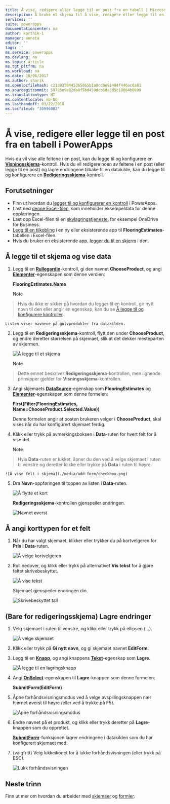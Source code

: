 ```yaml
---
title: Å vise, redigere eller legge til en post fra en tabell | Microsoft Docs
description: Å bruke et skjema til å vise, redigere eller legge til en post fra en tabell i datakilden.
services: ''
suite: powerapps
documentationcenter: na
author: karthik-1
manager: anneta
editor: ''
tags: ''
ms.service: powerapps
ms.devlang: na
ms.topic: article
ms.tgt_pltfrm: na
ms.workload: na
ms.date: 10/06/2017
ms.author: sharik
ms.openlocfilehash: c21a9350445365065b1a0cdbe91484f446ac6a81
ms.sourcegitcommit: 59785e9e82da8f5bd459dcb5da3d5c18064b0899
ms.translationtype: HT
ms.contentlocale: nb-NO
ms.lasthandoff: 03/22/2018
ms.locfileid: "30996082"
---
```

# <a name="show-edit-or-add-a-record-from-a-table-in-powerapps"></a>Å vise, redigere eller legge til en post fra en tabell i PowerApps
Hvis du vil vise alle feltene i en post, kan du legge til og konfigurere en **[Visningsskjema](controls/control-form-detail.md)**-kontroll. Hvis du vil redigere noen av feltene i en post (eller legge til en post) og lagre endringene tilbake til en datakilde, kan du legge til og konfigurere en **[Redigeringsskjema](controls/control-form-detail.md)**-kontroll.

## <a name="prerequisites"></a>Forutsetninger

* Finn ut hvordan du [legger til og konfigurerer en kontroll](add-configure-controls.md) i PowerApps.
* Last ned [denne Excel-filen](https://az787822.vo.msecnd.net/documentation/get-started-from-data/FlooringEstimates.xlsx), som inneholder eksempeldata for denne opplæringen.
* Last opp Excel-filen til en [skylagringstjeneste](connections/cloud-storage-blob-connections.md), for eksempel OneDrive for Business.
* [Legg til en tilkobling](add-data-connection.md) i en ny eller eksisterende app til **FlooringEstimates**-tabellen i Excel-filen.
* Hvis du bruker en eksisterende app, [legger du til en skjerm](add-screen-context-variables.md) i den.

## <a name="add-a-form-and-show-data"></a>Å legge til et skjema og vise data
1. Legg til en **[Rullegardin](controls/control-drop-down.md)**-kontroll, gi den navnet **ChooseProduct**, og angi **[Elementer](controls/properties-core.md)**-egenskapen som denne verdien:

    **FlooringEstimates.Name**

    > [!NOTE]
> Hvis du ikke er sikker på hvordan du legger til en kontroll, gir nytt navn til den eller angir en egenskap, kan du se [Å legge til og konfigurere kontroller](add-configure-controls.md).

    Listen viser navnene på gulvprodukter fra datakilden.

2. Legg til en **Redigeringsskjema**-kontroll, flytt den under **ChooseProduct**, og endre deretter størrelsen på skjemaet, slik at det dekker mesteparten av skjermen.

    ![Å legge til et skjema](./media/add-form/add-a-form.png)

    > [!NOTE]
> Dette emnet beskriver **Redigeringsskjema**-kontrollen, men lignende prinsipper gjelder for **Visningsskjema**-kontrollen.

3. Angi skjemaets **[DataSource](controls/control-form-detail.md)**-egenskap som **FlooringEstimates** og **[Elementer](controls/control-form-detail.md)**-egenskapen som denne formelen:

   **First(Filter(FlooringEstimates, Name=ChooseProduct.Selected.Value))**

   Denne formelen angir at posten brukeren velger i **ChooseProduct**, skal vises når du har konfigurert skjemaet ferdig.

4. Klikk eller trykk på avmerkingsboksen i **Data**-ruten for hvert felt for å vise det.

    > [!NOTE]
> Hvis **Data**-ruten er lukket, åpner du den ved å velge skjemaet i ruten til venstre og deretter klikke eller trykke på **Data** i ruten til høyre.

    ![Å vise felt i skjema](./media/add-form/checkbox.png)

5. Dra **Navn**-oppføringen til toppen av listen i **Data**-ruten.

    ![Å flytte et kort](./media/add-form/drag-field.png)

    **Redigeringsskjema**-kontrollen gjenspeiler endringen.

    ![Navnet øverst](./media/add-form/move-card-form.png)

## <a name="set-the-card-type-for-a-field"></a>Å angi korttypen for et felt
1. Når du har valgt skjemaet, klikker eller trykker du på kortvelgeren for **Pris** i **Data**-ruten.

    ![Å velge kortvelgeren](./media/add-form/price-card2.png)

2. Rull nedover, og klikk eller trykk på alternativet **Vis tekst** for å gjøre feltet skrivebeskyttet.

    ![Å vise tekst](./media/add-form/view-text.png)

    Skjemaet gjenspeiler endringen din.

    ![Skrivebeskyttet tall](./media/add-form/read-only.png)  

## <a name="edit-form-only-save-changes"></a>(Bare for redigeringsskjema) Lagre endringer
1. Velg skjemaet i ruten til venstre, og klikk eller trykk på ellipsen (...).

   ![Å velge skjemaet](./media/add-form/select-form.png)

2. Klikk eller trykk på **Gi nytt navn**, og gi skjemaet navnet **EditForm**.

3. Legg til en **[Knapp](controls/control-button.md)**, og angi knappens **[Tekst](controls/properties-core.md)**-egenskap som **Lagre**.

    ![Å legge til en lagringsknapp](./media/add-form/save-button.png)  

4. Angi **[OnSelect](controls/properties-core.md)**-egenskapen til **Lagre**-knappen som denne formelen:

   **SubmitForm(EditForm)**

5. Åpne forhåndsvisningsmodus ved å velge avspillingsknappen nær hjørnet øverst til høyre (eller ved å trykke på F5).

    ![Åpne forhåndsvisningsmodus](./media/add-form/open-preview.png)

6. Endre navnet på et produkt, og klikk eller trykk deretter på **Lagre**-knappen som du opprettet.

    **[SubmitForm](functions/function-form.md)**-funksjonen lagrer endringene i datakilden som du har konfigurert skjemaet med.

7. (valgfritt) Velg lukkeikonet for å lukke forhåndsvisningen (eller trykk på ESC).

    ![Lukk forhåndsvisningen](./media/add-form/close-preview.png)

## <a name="next-steps"></a>Neste trinn
Finn ut mer om hvordan du arbeider med [skjemaer](working-with-forms.md) og [formler](working-with-formulas.md).
